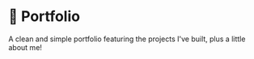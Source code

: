 # **📁 Portfolio**
A clean and simple portfolio featuring the projects I've built, plus a little about me!
